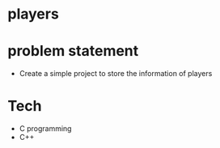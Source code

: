 # players
# problem statement
- Create a simple project to store the information of players

# Tech
- C programming
- C++
  
